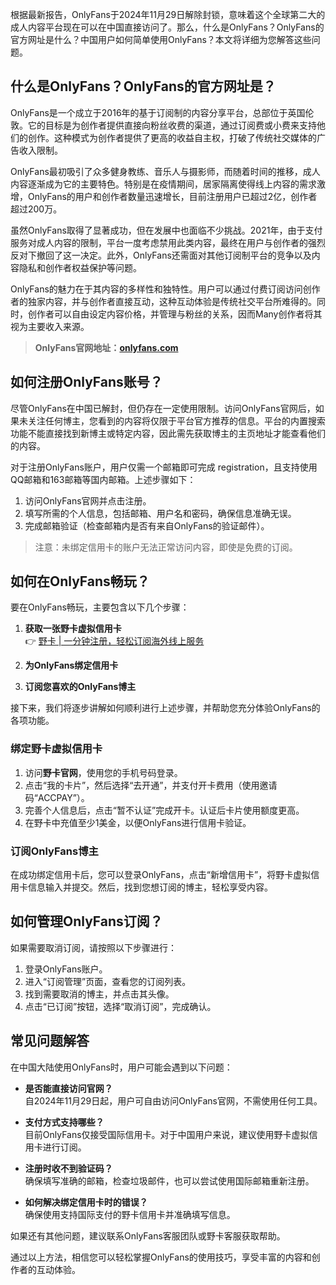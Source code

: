 根据最新报告，OnlyFans于2024年11月29日解除封锁，意味着这个全球第二大的成人内容平台现在可以在中国直接访问了。那么，什么是OnlyFans？OnlyFans的官方网址是什么？中国用户如何简单使用OnlyFans？本文将详细为您解答这些问题。

## 什么是OnlyFans？OnlyFans的官方网址是？

OnlyFans是一个成立于2016年的基于订阅制的内容分享平台，总部位于英国伦敦。它的目标是为创作者提供直接向粉丝收费的渠道，通过订阅费或小费来支持他们的创作。这种模式为创作者提供了更高的收益自主权，打破了传统社交媒体的广告收入限制。

OnlyFans最初吸引了众多健身教练、音乐人与摄影师，而随着时间的推移，成人内容逐渐成为它的主要特色。特别是在疫情期间，居家隔离使得线上内容的需求激增，OnlyFans的用户和创作者数量迅速增长，目前注册用户已超过2亿，创作者超过200万。

虽然OnlyFans取得了显著成功，但在发展中也面临不少挑战。2021年，由于支付服务对成人内容的限制，平台一度考虑禁用此类内容，最终在用户与创作者的强烈反对下撤回了这一决定。此外，OnlyFans还需面对其他订阅制平台的竞争以及内容隐私和创作者权益保护等问题。

OnlyFans的魅力在于其内容的多样性和独特性。用户可以通过付费订阅访问创作者的独家内容，并与创作者直接互动，这种互动体验是传统社交平台所难得的。同时，创作者可以自由设定内容价格，并管理与粉丝的关系，因而Many创作者将其视为主要收入来源。

> **OnlyFans官网地址：[onlyfans.com](https://bit.ly/bewildcard)**

## 如何注册OnlyFans账号？

尽管OnlyFans在中国已解封，但仍存在一定使用限制。访问OnlyFans官网后，如果未关注任何博主，您看到的内容将仅限于平台官方推荐的信息。平台的内置搜索功能不能直接找到新博主或特定内容，因此需先获取博主的主页地址才能查看他们的内容。

对于注册OnlyFans账户，用户仅需一个邮箱即可完成 registration，且支持使用QQ邮箱和163邮箱等国内邮箱。上述步骤如下：

1. 访问OnlyFans官网并点击注册。
2. 填写所需的个人信息，包括邮箱、用户名和密码，确保信息准确无误。
3. 完成邮箱验证（检查邮箱内是否有来自OnlyFans的验证邮件）。

> 注意：未绑定信用卡的账户无法正常访问内容，即使是免费的订阅。

## 如何在OnlyFans畅玩？

要在OnlyFans畅玩，主要包含以下几个步骤：

1. **获取一张野卡虚拟信用卡**  
   👉 [野卡 | 一分钟注册，轻松订阅海外线上服务](https://bit.ly/bewildcard)

2. **为OnlyFans绑定信用卡**
3. **订阅您喜欢的OnlyFans博主**

接下来，我们将逐步讲解如何顺利进行上述步骤，并帮助您充分体验OnlyFans的各项功能。

### 绑定野卡虚拟信用卡

1. 访问**野卡官网**，使用您的手机号码登录。
2. 点击“我的卡片”，然后选择“去开通”，并支付开卡费用（使用邀请码“ACCPAY”）。
3. 完善个人信息后，点击“暂不认证”完成开卡。认证后卡片使用额度更高。
4. 在野卡中充值至少1美金，以便OnlyFans进行信用卡验证。

### 订阅OnlyFans博主

在成功绑定信用卡后，您可以登录OnlyFans，点击“新增信用卡”，将野卡虚拟信用卡信息输入并提交。然后，找到您想订阅的博主，轻松享受内容。

## 如何管理OnlyFans订阅？

如果需要取消订阅，请按照以下步骤进行：

1. 登录OnlyFans账户。
2. 进入“订阅管理”页面，查看您的订阅列表。
3. 找到需要取消的博主，并点击其头像。
4. 点击“已订阅”按钮，选择“取消订阅”，完成确认。

## 常见问题解答

在中国大陆使用OnlyFans时，用户可能会遇到以下问题：

- **是否能直接访问官网？**  
  自2024年11月29日起，用户可自由访问OnlyFans官网，不需使用任何工具。

- **支付方式支持哪些？**  
  目前OnlyFans仅接受国际信用卡。对于中国用户来说，建议使用野卡虚拟信用卡进行订阅。

- **注册时收不到验证码？**  
  确保填写准确的邮箱，检查垃圾邮件，也可以尝试使用国际邮箱重新注册。

- **如何解决绑定信用卡时的错误？**  
  确保使用支持国际支付的野卡信用卡并准确填写信息。

如果还有其他问题，建议联系OnlyFans客服团队或野卡客服获取帮助。

通过以上方法，相信您可以轻松掌握OnlyFans的使用技巧，享受丰富的内容和创作者的互动体验。